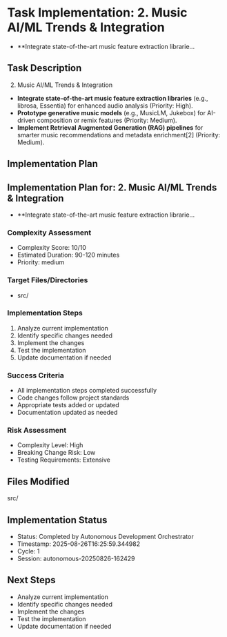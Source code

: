 
# Task Implementation: 2. Music AI/ML Trends & Integration
- **Integrate state-of-the-art music feature extraction librarie...

## Task Description
2. Music AI/ML Trends & Integration
- **Integrate state-of-the-art music feature extraction libraries** (e.g., librosa, Essentia) for enhanced audio analysis (Priority: High).
- **Prototype generative music models** (e.g., MusicLM, Jukebox) for AI-driven composition or remix features (Priority: Medium).
- **Implement Retrieval Augmented Generation (RAG) pipelines** for smarter music recommendations and metadata enrichment[2] (Priority: Medium).

## Implementation Plan
## Implementation Plan for: 2. Music AI/ML Trends & Integration
- **Integrate state-of-the-art music feature extraction librarie...

### Complexity Assessment
- Complexity Score: 10/10
- Estimated Duration: 90-120 minutes
- Priority: medium

### Target Files/Directories
- src/

### Implementation Steps
1. Analyze current implementation
2. Identify specific changes needed
3. Implement the changes
4. Test the implementation
5. Update documentation if needed

### Success Criteria
- All implementation steps completed successfully
- Code changes follow project standards
- Appropriate tests added or updated
- Documentation updated as needed

### Risk Assessment
- Complexity Level: High
- Breaking Change Risk: Low
- Testing Requirements: Extensive

## Files Modified
src/

## Implementation Status
- Status: Completed by Autonomous Development Orchestrator
- Timestamp: 2025-08-26T16:25:59.344982
- Cycle: 1
- Session: autonomous-20250826-162429

## Next Steps
- Analyze current implementation
- Identify specific changes needed
- Implement the changes
- Test the implementation
- Update documentation if needed
